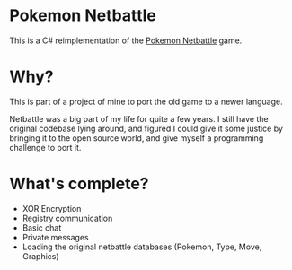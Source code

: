 # Pokemon Netbattle
This is a C# reimplementation of the [Pokemon Netbattle](https://bulbapedia.bulbagarden.net/wiki/Pok%C3%A9mon_NetBattle) game.

# Why?
This is part of a project of mine to port the old game to a newer language.

Netbattle was a big part of my life for quite a few years. I still have the original codebase lying around, and figured I could give it some justice by bringing it to the open source world, and give myself a programming challenge to port it.

# What's complete?
- XOR Encryption
- Registry communication
- Basic chat
- Private messages
- Loading the original netbattle databases (Pokemon, Type, Move, Graphics)